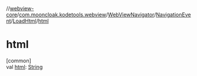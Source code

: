 //[webview-core](../../../../../index.md)/[com.mooncloak.kodetools.webview](../../../index.md)/[WebViewNavigator](../../index.md)/[NavigationEvent](../index.md)/[LoadHtml](index.md)/[html](html.md)

# html

[common]\
val [html](html.md): [String](https://kotlinlang.org/api/latest/jvm/stdlib/kotlin/-string/index.html)
